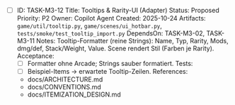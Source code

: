 - [ ] ID: TASK-M3-12
  Title: Tooltips & Rarity-UI (Adapter)
  Status: Proposed
  Priority: P2
  Owner: Copilot Agent
  Created: 2025-10-24
  Artifacts: `game/util/tooltip.py`, `game/scenes/ui_hotbar.py`, `tests/smoke/test_tooltip_import.py`
  DependsOn: TASK-M3-02, TASK-M3-11
  Notes:
  Tooltip-Formatter (reine Strings): Name, Typ, Rarity, Mods, dmg/def, Stack/Weight, Value. Scene rendert Stil (Farben je Rarity).
  Acceptance:
  - [ ] Formatter ohne Arcade; Strings sauber formatiert.
  Tests:
  - [ ] Beispiel-Items -> erwartete Tooltip-Zeilen.
  References:
  - docs/ARCHITECTURE.md
  - docs/CONVENTIONS.md
  - docs/ITEMIZATION_DESIGN.md
